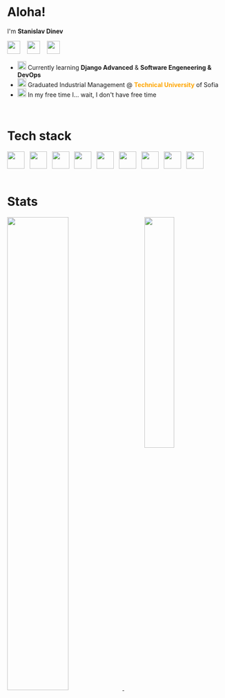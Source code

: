 <h1>Aloha!</h1>
<p>I'm <b>Stanislav Dinev</b></p>
<p align="left">
  <a href="https://sdinev.com">
  <img width="30" src="https://github.com/dinevsg/dinevsg/assets/138312576/a88c4053-814e-476e-8f8b-356d457080aa"></a>
  &nbsp;&nbsp;
  <a href="mailto:dinevsg@gmail.com">
  <img  width="30" src="https://github.com/dinevsg/dinevsg/assets/138312576/950d4616-4a9f-4b75-84b2-48081b33c903"/></a>
  &nbsp;&nbsp;
  <a href="https://www.linkedin.com/in/stanislav-dinev-4896a0267/">
  <img width="30" src="https://github.com/dinevsg/dinevsg/assets/138312576/be0f7d94-a46a-4860-bcde-8d4e547dc4e9" /></a>
  &nbsp;&nbsp;
</p>

- <img src="https://i.postimg.cc/pTN6QjpB/idea.png" width="20"/> Currently learning <strong>Django Advanced</strong> & <strong>Software Engeneering & DevOps</strong>
- <img src="https://cdn-icons-png.flaticon.com/128/2293/2293843.png" width="20"/> Graduated Industrial Management @ <strong style="color:orange;">Technical University</strong> of Sofia
- <img src="https://cdn-icons-png.flaticon.com/128/4065/4065822.png" width="20"/> In my free time I... wait, I don't have free time
</br> 
<h1>Tech stack</h1>
<p>
  <a>
      <img width="40" src="https://skillicons.dev/icons?i=py&theme=dark" />
      &nbsp;
      <img width="40" src="https://skillicons.dev/icons?i=js&theme=dark" />
      &nbsp;
      <img width="40" src="https://skillicons.dev/icons?i=html&theme=light" />
      &nbsp;
      <img width="40" src="https://skillicons.dev/icons?i=css&theme=light" />
      &nbsp;
      <img width="40" src="https://skillicons.dev/icons?i=postgres&theme=dark" />
      &nbsp;
      <img width="40" src="https://skillicons.dev/icons?i=django&theme=dark" />
      &nbsp;
      <img width="40" src="https://skillicons.dev/icons?i=docker&theme=light" />
      &nbsp;
      <img width="40" src="https://skillicons.dev/icons?i=azure&theme=dark" />
      &nbsp;
      <img width="40" src="https://skillicons.dev/icons?i=terraform&theme=dark" />
  </a>
</br> 
</br>
</p>
<h1>Stats</h1>
<p>
  <a href="https://git.io/streak-stats">
    <img width="53%" src="http://github-readme-streak-stats.herokuapp.com?user=dinevsg&theme=github-dark-blue&hide_border=true&background=00000000&date_format=j%20M%5B%20Y%5D&currStreakLabel=EB5454&sideLabels=EB5454&fire=EB5454&currStreakNum=EB5454" />
  </a>
  &nbsp;
  <a href="https://github.com/anuraghazra/github-readme-stats">
    <img width="37%"align="right" src="https://github-readme-stats-sigma-five.vercel.app/api/top-langs/?username=dinevsg&langs_count=4&layout=compact&theme=dark&bg_color=00000000&hide_border=true" />
  </a>
</p>
